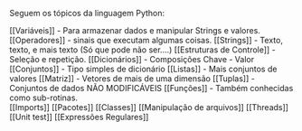 Seguem os tópicos da linguagem Python:

[[Variáveis]] - Para armazenar dados e manipular Strings e valores.
[[Operadores]] - sinais que executam algumas coisas.
[[Strings]] - Texto, texto, e mais texto (Só que pode não ser....)
[[Estruturas de Controle]] - Seleção e repetição.
[[Dicionários]] - Composições Chave - Valor
[[Conjuntos]] - Tipo simples de dicionário
[[Listas]] - Mais conjuntos de valores
[[Matriz]] - Vetores de mais de uma dimensão
[[Tuplas]] - Conjuntos de dados NÃO MODIFICÁVEIS
[[Funções]] - Também conhecidas como sub-rotinas.  
[[Imports]]
[[Pacotes]]
[[Classes]]
[[Manipulação de arquivos]]
[[Threads]]
[[Unit test]]
[[Expressões Regulares]]




